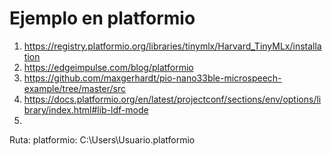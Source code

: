 # Ejemplo en platformio


1. https://registry.platformio.org/libraries/tinymlx/Harvard_TinyMLx/installation
2. https://edgeimpulse.com/blog/platformio
3. https://github.com/maxgerhardt/pio-nano33ble-microspeech-example/tree/master/src
4. https://docs.platformio.org/en/latest/projectconf/sections/env/options/library/index.html#lib-ldf-mode
5. 


Ruta: platformio: C:\Users\Usuario\.platformio
